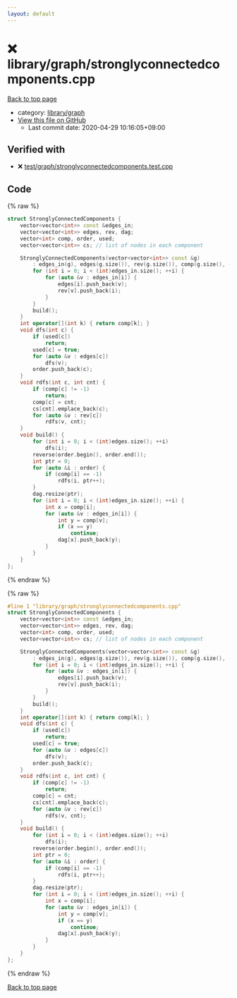 ```yaml
---
layout: default
---
```


<!-- mathjax config similar to math.stackexchange -->
<script type="text/javascript" async
  src="https://cdnjs.cloudflare.com/ajax/libs/mathjax/2.7.5/MathJax.js?config=TeX-MML-AM_CHTML">
</script>
<script type="text/x-mathjax-config">
  MathJax.Hub.Config({
    TeX: { equationNumbers: { autoNumber: "AMS" }},
    tex2jax: {
      inlineMath: [ ['$','$'] ],
      processEscapes: true
    },
    "HTML-CSS": { matchFontHeight: false },
    displayAlign: "left",
    displayIndent: "2em"
  });
</script>

<script type="text/javascript" src="https://cdnjs.cloudflare.com/ajax/libs/jquery/3.4.1/jquery.min.js"></script>
<script src="https://cdn.jsdelivr.net/npm/jquery-balloon-js@1.1.2/jquery.balloon.min.js" integrity="sha256-ZEYs9VrgAeNuPvs15E39OsyOJaIkXEEt10fzxJ20+2I=" crossorigin="anonymous"></script>
<script type="text/javascript" src="../../../assets/js/copy-button.js"></script>
<link rel="stylesheet" href="../../../assets/css/copy-button.css" />


# :x: library/graph/stronglyconnectedcomponents.cpp

<a href="../../../index.html">Back to top page</a>

* category: <a href="../../../index.html#c5878b56724fd1eb9362c2254e5c362f">library/graph</a>
* <a href="{{ site.github.repository_url }}/blob/master/library/graph/stronglyconnectedcomponents.cpp">View this file on GitHub</a>
    - Last commit date: 2020-04-29 10:16:05+09:00




## Verified with

* :x: <a href="../../../verify/test/graph/stronglyconnectedcomponents.test.cpp.html">test/graph/stronglyconnectedcomponents.test.cpp</a>


## Code

<a id="unbundled"></a>
{% raw %}
```cpp
struct StronglyConnectedComponents {
    vector<vector<int>> const &edges_in;
    vector<vector<int>> edges, rev, dag;
    vector<int> comp, order, used;
    vector<vector<int>> cs; // list of nodes in each component

    StronglyConnectedComponents(vector<vector<int>> const &g)
        : edges_in(g), edges(g.size()), rev(g.size()), comp(g.size(), -1), used(g.size()), cs(g.size()) {
        for (int i = 0; i < (int)edges_in.size(); ++i) {
            for (auto &v : edges_in[i]) {
                edges[i].push_back(v);
                rev[v].push_back(i);
            }
        }
        build();
    }
    int operator[](int k) { return comp[k]; }
    void dfs(int c) {
        if (used[c])
            return;
        used[c] = true;
        for (auto &v : edges[c])
            dfs(v);
        order.push_back(c);
    }
    void rdfs(int c, int cnt) {
        if (comp[c] != -1)
            return;
        comp[c] = cnt;
        cs[cnt].emplace_back(c);
        for (auto &v : rev[c])
            rdfs(v, cnt);
    }
    void build() {
        for (int i = 0; i < (int)edges.size(); ++i)
            dfs(i);
        reverse(order.begin(), order.end());
        int ptr = 0;
        for (auto &i : order) {
            if (comp[i] == -1)
                rdfs(i, ptr++);
        }
        dag.resize(ptr);
        for (int i = 0; i < (int)edges_in.size(); ++i) {
            int x = comp[i];
            for (auto &v : edges_in[i]) {
                int y = comp[v];
                if (x == y)
                    continue;
                dag[x].push_back(y);
            }
        }
    }
};

```
{% endraw %}

<a id="bundled"></a>
{% raw %}
```cpp
#line 1 "library/graph/stronglyconnectedcomponents.cpp"
struct StronglyConnectedComponents {
    vector<vector<int>> const &edges_in;
    vector<vector<int>> edges, rev, dag;
    vector<int> comp, order, used;
    vector<vector<int>> cs; // list of nodes in each component

    StronglyConnectedComponents(vector<vector<int>> const &g)
        : edges_in(g), edges(g.size()), rev(g.size()), comp(g.size(), -1), used(g.size()), cs(g.size()) {
        for (int i = 0; i < (int)edges_in.size(); ++i) {
            for (auto &v : edges_in[i]) {
                edges[i].push_back(v);
                rev[v].push_back(i);
            }
        }
        build();
    }
    int operator[](int k) { return comp[k]; }
    void dfs(int c) {
        if (used[c])
            return;
        used[c] = true;
        for (auto &v : edges[c])
            dfs(v);
        order.push_back(c);
    }
    void rdfs(int c, int cnt) {
        if (comp[c] != -1)
            return;
        comp[c] = cnt;
        cs[cnt].emplace_back(c);
        for (auto &v : rev[c])
            rdfs(v, cnt);
    }
    void build() {
        for (int i = 0; i < (int)edges.size(); ++i)
            dfs(i);
        reverse(order.begin(), order.end());
        int ptr = 0;
        for (auto &i : order) {
            if (comp[i] == -1)
                rdfs(i, ptr++);
        }
        dag.resize(ptr);
        for (int i = 0; i < (int)edges_in.size(); ++i) {
            int x = comp[i];
            for (auto &v : edges_in[i]) {
                int y = comp[v];
                if (x == y)
                    continue;
                dag[x].push_back(y);
            }
        }
    }
};

```
{% endraw %}

<a href="../../../index.html">Back to top page</a>

